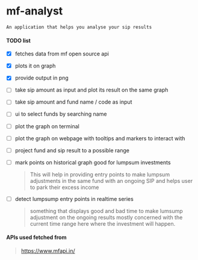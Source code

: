 # mf-analyst

```
An application that helps you analyse your sip results
```

#### TODO list

- [x] fetches data from mf open source api 
- [x] plots it on graph
- [x] provide output in png
- [ ] take sip amount as input and plot its result on the same graph
- [ ] take sip amount and fund name / code as input 
- [ ] ui to select funds by searching name
- [ ] plot the graph on terminal
- [ ] plot the graph on webpage with tooltips and markers to interact with
- [ ] project fund and sip result to a possible range
- [ ] mark points on historical graph good for lumpsum investments
   >  This will help in providing entry points to make lumpsum adjustments 
       in the same fund with an ongoing SIP and helps user to park their
       excess income 
- [ ] detect lumpsump entry points in realtime series
    > something that displays good and bad time to make lumsump adjustment 
       on the ongoing results mostly concerned with the current time range 
       here where the investment will happen.
                                                          
                                                         
#### APIs used fetched from
> https://www.mfapi.in/
    